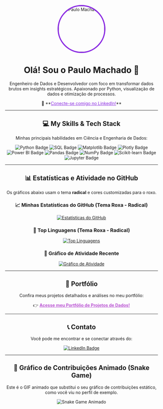 <div align="center">
  <img src="https://avatars.githubusercontent.com/u/89664593?s=400&v=4" alt="Paulo Machado" width="150" style="border-radius: 50%; border: 4px solid #8A2BE2;"/>
  
  # Olá! Sou o Paulo Machado 👋
  
  <p align="center">
    Engenheiro de Dados e Desenvolvedor com foco em transformar dados brutos em insights estratégicos. Apaixonado por Python, visualização de dados e otimização de processos.
  </p>
  
  <p>
    🔗 **<a href="https://www.linkedin.com/in/paulo-machado-data/" style="color: #8A2BE2;">Conecte-se comigo no LinkedIn!</a>**
  </p>

---

## 💻 My Skills & Tech Stack

Minhas principais habilidades em Ciência e Engenharia de Dados:

<p align="center">
  <img src="https://img.shields.io/badge/Python-3776AB?style=for-the-badge&logo=python&logoColor=white&color=8A2BE2" alt="Python Badge">
  <img src="https://img.shields.io/badge/SQL-4479A1?style=for-the-badge&logo=mysql&logoColor=white&color=9400D3" alt="SQL Badge">
  <img src="https://img.shields.io/badge/Matplotlib-11557c?style=for-the-badge&logo=matplotlib&logoColor=white&color=4B0082" alt="Matplotlib Badge">
  <img src="https://img.shields.io/badge/Plotly-2c8c9b?style=for-the-badge&logo=plotly&logoColor=white&color=9370DB" alt="Plotly Badge">
  <img src="https://img.shields.io/badge/Power%20BI-F2C811?style=for-the-badge&logo=powerbi&logoColor=white&color=BA55D3" alt="Power BI Badge">
  <img src="https://img.shields.io/badge/Pandas-150458?style=for-the-badge&logo=pandas&logoColor=white&color=6A5ACD" alt="Pandas Badge">
  <img src="https://img.shields.io/badge/Numpy-013243?style=for-the-badge&logo=numpy&logoColor=white&color=483D8B" alt="NumPy Badge">
  <img src="https://img.shields.io/badge/Scikit--learn-F7931E?style=for-the-badge&logo=scikit-learn&logoColor=white&color=DA70D6" alt="Scikit-learn Badge">
  <img src="https://img.shields.io/badge/Jupyter-F37626?style=for-the-badge&logo=jupyter&logoColor=white&color=C71585" alt="Jupyter Badge">
  </p>

---

## 📊 Estatísticas e Atividade no GitHub

Os gráficos abaixo usam o tema **radical** e cores customizadas para o roxo.

### 📈 Minhas Estatísticas do GitHub (Tema Roxa - Radical)
[![Estatísticas do GitHub](https://github-readme-stats.vercel.app/api?username=Wekoda&show_icons=true&theme=radical&hide_title=true&locale=pt-br)](https://github.com/anuraghazra/github-readme-stats)

### 🥇 Top Linguagens (Tema Roxa - Radical)
[![Top Linguagens](https://github-readme-stats.vercel.app/api/top-langs/?username=Wekoda&layout=compact&langs_count=6&theme=radical&exclude_repo=your-excluded-repo&exclude_repo=your-excluded-repo-2&hide=html,css)](https://github.com/anuraghazra/github-readme-stats)

### 🚀 Gráfico de Atividade Recente
[![Gráfico de Atividade](https://github-readme-activity-graph.vercel.app/graph?username=Wekoda&bg_color=1F222E&color=A67DFF&line=A67DFF&point=FFFFFF&area=true&hide_border=true&theme=xcode)](https://github.com/ashutosh00710/github-readme-activity-graph)

---

## 💼 Portfólio

Confira meus projetos detalhados e análises no meu portfólio:

👉 **<a href="https://wekoda.github.io/" style="color: #BA55D3;">Acesse meu Portfólio de Projetos de Dados!</a>**

---

## 📞 Contato

Você pode me encontrar e se conectar através do:

<p align="center">
  <a href="https://www.linkedin.com/in/paulo-machado-data/">
    <img src="https://img.shields.io/badge/LinkedIn-0077B5?style=for-the-badge&logo=linkedin&logoColor=white&color=6A5ACD" alt="LinkedIn Badge">
  </a>
</p>

---

## 🐍 Gráfico de Contribuições Animado (Snake Game)

Este é o GIF animado que substitui o seu gráfico de contribuições estático, como você viu no perfil de exemplo.

<div align="center">
  <img src="https://raw.githubusercontent.com/Wekoda/Wekoda/output/github-contribution-grid-snake-dark.svg" alt="Snake Game Animado" style="max-width: 100%;"/>
</div>

</div>
